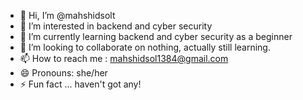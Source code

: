 - 👋 Hi, I’m @mahshidsolt
- 👀 I’m interested in backend and cyber security
- 🌱 I’m currently learning backend and cyber security as a beginner 
- 💞️ I’m looking to collaborate on nothing, actually still learning.
- 📫 How to reach me : mahshidsol1384@gmail.com
- 😄 Pronouns: she/her
- ⚡ Fun fact ... haven't got any!

<!---
mahshidsolt/mahshidsolt is a ✨ special ✨ repository because its `README.md` (this file) appears on your GitHub profile.
You can click the Preview link to take a look at your changes.
--->

